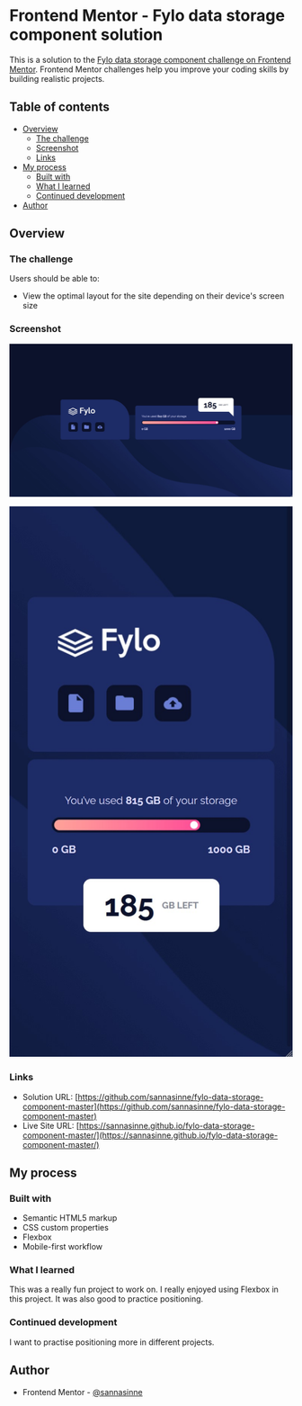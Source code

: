 # Frontend Mentor - Fylo data storage component solution

This is a solution to the [Fylo data storage component challenge on Frontend Mentor](https://www.frontendmentor.io/challenges/fylo-data-storage-component-1dZPRbV5n). Frontend Mentor challenges help you improve your coding skills by building realistic projects. 

## Table of contents

- [Overview](#overview)
  - [The challenge](#the-challenge)
  - [Screenshot](#screenshot)
  - [Links](#links)
- [My process](#my-process)
  - [Built with](#built-with)
  - [What I learned](#what-i-learned)
  - [Continued development](#continued-development)
- [Author](#author)


## Overview

### The challenge

Users should be able to:

- View the optimal layout for the site depending on their device's screen size

### Screenshot

![](./screenshot-desktop.jpg)

![](./screenshot-mobile.jpg)

### Links

- Solution URL: [https://github.com/sannasinne/fylo-data-storage-component-master](https://github.com/sannasinne/fylo-data-storage-component-master)
- Live Site URL: [https://sannasinne.github.io/fylo-data-storage-component-master/](https://sannasinne.github.io/fylo-data-storage-component-master/)

## My process

### Built with

- Semantic HTML5 markup
- CSS custom properties
- Flexbox
- Mobile-first workflow

### What I learned

This was a really fun project to work on. I really enjoyed using Flexbox in this project. It was also good to practice positioning.

### Continued development

I want to practise positioning more in different projects.

## Author

- Frontend Mentor - [@sannasinne](https://www.frontendmentor.io/profile/sannasinne)
